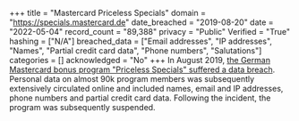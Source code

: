 +++
title = "Mastercard Priceless Specials"
domain = "https://specials.mastercard.de"
date_breached = "2019-08-20"
date = "2022-05-04"
record_count = "89,388"
privacy = "Public"
Verified = "True"
hashing = ["N/A"]
breached_data = ["Email addresses", "IP addresses", "Names", "Partial credit card data", "Phone numbers", "Salutations"]
categories = []
acknowledged = "No"
+++
In August 2019, <a href="https://www.spiegel.de/netzwelt/web/mastercard-datenleck-bei-bonusprogramm-a-1282697.html" target="_blank" rel="noopener">the German Mastercard bonus program &quot;Priceless Specials&quot; suffered a data breach</a>. Personal data on almost 90k program members was subsequently extensively circulated online and included names, email and IP addresses, phone numbers and partial credit card data. Following the incident, the program was subsequently suspended.
